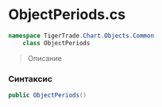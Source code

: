 
# ObjectPeriods.cs
```csharp
namespace TigerTrade.Chart.Objects.Common  
    class ObjectPeriods
```

> Описание

### Синтаксис
```csharp
public ObjectPeriods()
```

